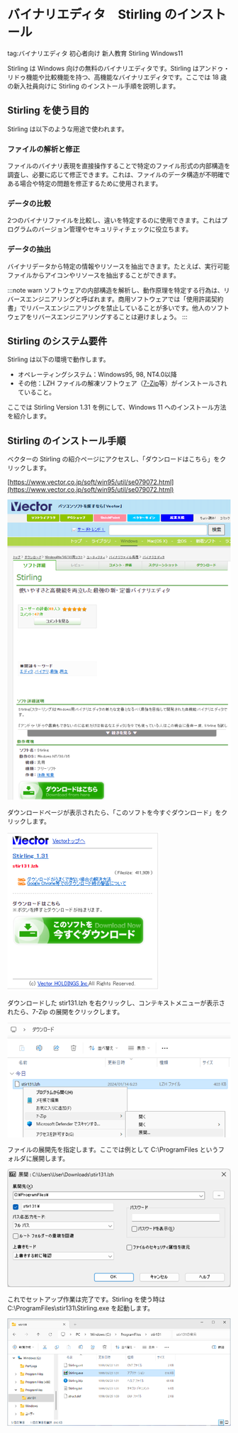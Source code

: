 # バイナリエディタ　Stirling のインストール
tag:バイナリエディタ 初心者向け 新人教育 Stirling Windows11

Stirling は Windows 向けの無料のバイナリエディタです。Stirling はアンドゥ・リドゥ機能や比較機能を持つ、高機能なバイナリエディタです。ここでは 18 歳の新入社員向けに Stirling のインストール手順を説明します。

## Stirling を使う目的
Stirling は以下のような用途で使われます。

### ファイルの解析と修正
ファイルのバイナリ表現を直接操作することで特定のファイル形式の内部構造を調査し、必要に応じて修正できます。これは、ファイルのデータ構造が不明確である場合や特定の問題を修正するために使用されます。

### データの比較
2つのバイナリファイルを比較し、違いを特定するのに使用できます。これはプログラムのバージョン管理やセキュリティチェックに役立ちます。

### データの抽出
バイナリデータから特定の情報やリソースを抽出できます。たとえば、実行可能ファイルからアイコンやリソースを抽出することができます。

:::note warn
ソフトウェアの内部構造を解析し、動作原理を特定する行為は、リバースエンジニアリングと呼ばれます。商用ソフトウェアでは「使用許諾契約書」でリバースエンジニアリングを禁止していることが多いです。他人のソフトウェアをリバースエンジニアリングすることは避けましょう。
:::

## Stirling のシステム要件
Stirling は以下の環境で動作します。

- オペレーティングシステム：Windows95, 98, NT4.0以降
- その他：LZH ファイルの解凍ソフトウェア（[7-Zip](https://qiita.com/mmake/items/e18ef5978f365b2ead3a)等）がインストールされていること。

ここでは Stirling Version 1.31 を例にして、Windows 11 へのインストール方法を紹介します。

## Stirling のインストール手順

ベクターの Stirling の紹介ページにアクセスし、「ダウンロードはこちら」をクリックします。

[https://www.vector.co.jp/soft/win95/util/se079072.html](https://www.vector.co.jp/soft/win95/util/se079072.html)

![](03_officialsite.png)

ダウンロードページが表示されたら、「このソフトを今すぐダウンロード」をクリックします。

![](05_officialsite.png)

ダウンロードした stir131.lzh を右クリックし、コンテキストメニューが表示されたら、7-Zip の展開をクリックします。

![](11_lzh.png)

ファイルの展開先を指定します。ここでは例として C:\ProgramFiles というフォルダに展開します。

![](12_lzh.png)

これでセットアップ作業は完了です。Stirling を使う時は C:\ProgramFiles\stir131\Stirling.exe を起動します。

![](21_strling.png)